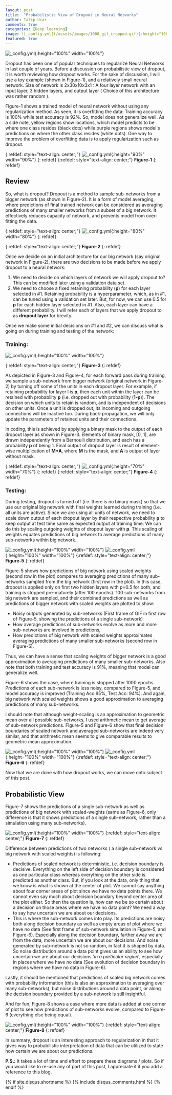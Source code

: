 ```yaml
---
layout: post
title:  "Probabilistic View of Dropout in Neural Networks"
author: Talip Ucar
comments: true
categories: [Deep learning]
image: ![_config.yml](/assets/images/1000_gif_cropped.gif){:height="100%" width="100%"}
featured: true
---
```





![_config.yml](/assets/images/1000_gif_cropped.gif){:height="100%" width="100%"}


Dropout has been one of popular techniques to regularize Neural Networks in last couple of years. Before a discussion on probabilistic view of dropout, it is worth reviewing how dropout works. For the sake of discussion, I will use a toy example (shown in Figure-1), and a relatively small neural network. Size of network is 2x30x10x3x1 :  A four layer network with an input layer, 3 hidden layers, and output layer ( Choice of this architecture was rather random ).

Figure-1 shows a trained model of neural network without using any regularization method. As seen, it is overfitting the data: Training accuracy is 100% while test accuracy is 92%. So, model does not generalize well. As a side note, yellow regions show locations, which model predicts to be where one class resides (black dots) while purple regions shows model's predictions on where the other class resides (white dots).  One way to improve the problem of overfitting data is to apply regularization such as dropout.



{:refdef: style="text-align: center;"}
![_config.yml](/assets/images/unregularized_training_1__test_0.92.PNG){:height="90%" width="90%"}
{: refdef}
{:refdef: style="text-align: center;"}
**Figure-1**
{: refdef}

## Review
So, what is dropout? Dropout is a method to sample sub-networks from a bigger network (as shown in Figure-2). It is a form of model averaging, where predictions of final trained network can be considered as averaging predictions of many smaller networks from a subset of a big network. It effectively reduces capacity of network, and prevents model from over-fitting the data.

{:refdef: style="text-align: center;"}
![_config.yml](/assets/images/Picture5.png){:height="80%" width="80%"}
{: refdef}

{:refdef: style="text-align: center;"}
**Figure-2**
{: refdef}



Once we decide on an initial architecture for our big network (say original network in Figure-2), there are two decisions to be made before we apply dropout to a neural network:

1. We need to decide on which layers of network we will apply dropout to? This can be modified later using a validation data set.
2. We need to choose a fixed retaining probability (**p**) for each layer selected in #1. Retaining probability is a hyperparameter, which, as in #1, can be tuned using a validation set later. But, for now, we can use 0.5 for **p** for each hidden layer selected in #1. Also, each layer can have a different probability. I will refer each of layers that we apply dropout to as **dropout layer** for brevity.

Once we make some initial decisions on #1 and #2, we can discuss what is going on during training and testing of the network:

### Training:
![_config.yml](/assets/images/Picture1.png){:height="100%" width="100%"}

{:refdef: style="text-align: center;"}
**Figure-3**
{: refdef}

As depicted in Figure-3 and Figure-4, for each forward pass during training, we sample a sub-network from bigger network (original network in Figure-2) by turning off some of the units in each dropout layer. For example, if retaining probability for layer l is **p**, then each unit within the layer can be retained with probability **p** (i.e. dropped out with probability (**1-p**)). The decision on which units to retain is random, and is independent of decisions on other units. Once a unit is dropped out, its incoming and outgoing connections will be inactive too. During back-propagation, we will only update the parameters of retained units and their connections. 

In coding, this is achieved by applying a binary mask to the output of each dropout layer as shown in Figure-3. Elements of binary mask, [0, 1], are drawn independently from a Bernoulli distribution, and each has a probability **p** of being 1. Final output of dropout layer is result of element-wise multiplication of **M*A**, where **M** is the mask, and **A** is output of layer without mask.

{:refdef: style="text-align: center;"}
![_config.yml](/assets/images/Picture6.png){:height="70%" width="70%"}
{: refdef}
{:refdef: style="text-align: center;"}
**Figure-4**
{: refdef}


### Testing:
During testing, dropout is turned off (i.e. there is no binary mask) so that we use our original big network with final weights learned during training (i.e. all units are active). Since we are using all units of network, we need to scale down output of each dropout layer by their respective probability **p** to keep output at test time same as expected output at training time. We can do this by scaling outgoing weights of dropout layer with **p**. This scaling of weights equates predictions of big network to average predictions of many sub-networks within big network.

![_config.yml](/assets/images/1000_gif_cropped.gif){:height="100%" width="100%"}
![_config.yml](/assets/images/scaled_net_1000.png){:height="100%" width="100%"}
{:refdef: style="text-align: center;"}
**Figure-5**
{: refdef}


Figure-5 shows how predictions of big network using scaled weights (second row in the plot) compares to averaging predictions of many sub-networks sampled from the big network (first row in the plot). In this case, dropout is applied only on first two hidden layers with p=0.5 for both, and training is stopped pre-maturely (after 100 epochs). 100 sub-networks from big network are sampled, and their combined predictions as well as predictions of bigger network with scaled weights are plotted to show:

- Noisy outputs generated by sub-networks (First frame of GIF in first row of Figure-5, showing the predictions of a single sub-network)  
- How average predictions of sub-networks evolve as more and more sub-networks are involved in predictions,
- How predictions of big network with scaled weights approximates averaging predictions of many smaller sub-networks (second row in Figure-5).

Thus, we can have a sense that scaling weights of bigger network is a good approximation to averaging predictions of many smaller sub-networks. Also note that both training and test accuracy is 91%, meaning that model can generalize well.

Figure-6 shows the case, where training is stopped after 1000 epochs. Predictions of each sub-network is less noisy, compared to Figure-5, and model accuracy is improved (Training Acc:95%, Test Acc: 94%). And again, big network with scaled weights shows a good approximation to averaging predictions of many sub-networks.

I should note that although weight-scaling is an approximation to geometric mean over all possible sub-networks, I used arithmetic mean to get average of sub-network predictions. Figure-5 and Figure-6 show that final decision boundaries of scaled network and averaged sub-networks are indeed very similar, and that arithmetic mean seems to give comparable results to geometric mean approximation. 




![_config.yml](/assets/images/10K_gif_cropped.gif){:height="100%" width="100%"}
![_config.yml](/assets/images/scaled_net_10000.png){:height="100%" width="100%"}
{:refdef: style="text-align: center;"}
**Figure-6**
{: refdef}

Now that we are done with how dropout works, we can move onto subject of this post.

## Probabilistic View
Figure-7 shows the predictions of a single sub-network as well as predictions of big network with scaled-weights (same as Figure-6, only difference is that it shows predictions of a single sub-network, rather than a simulation using many sub-networks).

![_config.yml](/assets/images/dropout_10000.png){:height="100%" width="100%"}
{:refdef: style="text-align: center;"}
**Figure-7**
{: refdef}

Difference between predictions of two networks ( a single sub-network  vs big network with scaled weights) is following:
- Predictions of scaled network is deterministic, i.e. decision boundary is decisive. Everything on the left side of decision boundary is considered as one particular class whereas everything on the other side is predicted as another class. But, if you look at the data, only thing that we know is what is shown at the center of plot. We cannot say anything about four corner areas of plot since we have no data points there. We cannot even say much about decision boundary beyond center area of the plot either. So then the question is, how can we be so certain about a decision on those areas where we have no data point? We need a way to say how uncertain we are about our decisions. 
- This is where the sub-network comes into play.  Its predictions are noisy both along decision boundary as well as empty areas of plot where we have no data (See first frame of sub-network simulation in Figure-5, and Figure-6). Especially along the decision boundary, farther away we are from the data, more uncertain we are about our decisions. And noise generated by sub-network is not so random, in fact it is shaped by data. So noise distribution around a data point gives us an ability to see how uncertain we are about our decisions '*in a particular region*', especially in places where we have no data (See evolution of decision boundary in regions where we have no data in Figure-6). 

Lastly, it should be mentioned that predictions of scaled big network comes with probability information (this is also an approximation to averaging over many sub-networks), but noise distributions around a data point, or along the decision boundary provided by a sub-network is still insightful.

And for fun, Figure-8 shows a case where more data is added at one corner of plot to see how predictions of sub-networks evolve, compared to Figure-6 (everything else being equal).


![_config.yml](/assets/images/10K_gif_cropped_more_data.gif){:height="100%" width="100%"}
{:refdef: style="text-align: center;"}
**Figure-8**
{: refdef}

In summary, dropout is an interesting approach to regularization in that it gives way to probabilistic interpretation of data that can be utilized to state how certain we are about our predictions.


**P.S.:**  It takes a lot of time and effort to prepare these diagrams / plots. So if you would like to re-use any of part of this post, I appreciate it if you add a reference to this blog.


{% if site.disqus.shortname %}
  {% include disqus_comments.html %}
{% endif %}
 




 

